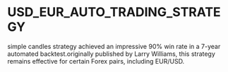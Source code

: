 # USD_EUR_AUTO_TRADING_STRATEGY
simple candles strategy achieved an impressive 90% win rate in a 7-year automated backtest.originally published by Larry Williams, this strategy remains effective for certain Forex pairs, including EUR/USD.
